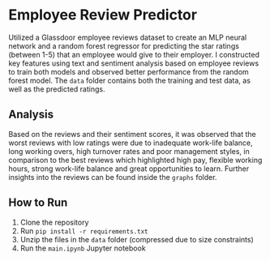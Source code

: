 # Employee Review Predictor

Utilized a Glassdoor employee reviews dataset to create an MLP neural network and a random forest regressor for predicting the star ratings (between 1-5) that an employee would give to their employer. I constructed key features using text and sentiment analysis based on employee reviews to train both models and observed better performance from the random forest model. The `data` folder contains both the training and test data, as well as the predicted ratings.

## Analysis
Based on the reviews and their sentiment scores, it was observed that the worst reviews with low ratings were due to inadequate work-life balance, long working overs, high turnover rates and poor management styles, in comparison to the best reviews which highlighted high pay, flexible working hours, strong work-life balance and great opportunities to learn. Further insights into the reviews can be found inside the `graphs` folder.

## How to Run
1. Clone the repository
2. Run `pip install -r requirements.txt`
3. Unzip the files in the `data` folder (compressed due to size constraints)
4. Run the `main.ipynb` Jupyter notebook

